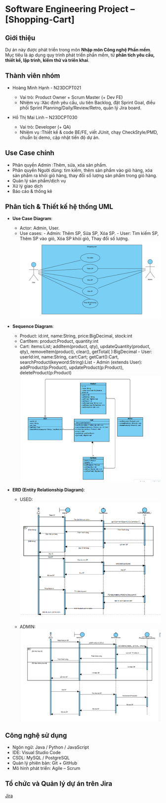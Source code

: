 # Software Engineering Project – [Shopping-Cart]

## Giới thiệu

Dự án này được phát triển trong môn **Nhập môn Công nghệ Phần mềm**.  
Mục tiêu là áp dụng quy trình phát triển phần mềm, từ **phân tích yêu cầu, thiết kế, lập trình, kiểm thử và triển khai**.

## Thành viên nhóm

- Hoàng Minh Hạnh - N23DCPT021

  - Vai trò: Product Owner + Scrum Master (+ Dev FE)
  - Nhiệm vụ :Xác định yêu cầu, ưu tiên Backlog, đặt Sprint Goal, điều phối Sprint Planning/Daily/Review/Retro, quản lý Jira board.

- Hồ Thị Mai Linh – N23DCPT030
  - Vai trò: Developer (+ QA)
  - Nhiệm vụ :Thiết kế & code BE/FE, viết JUnit, chạy CheckStyle/PMD, chuẩn bị demo, cập nhật tiến độ dự án.

## Use Case chính

- Phân quyền Admin :Thêm, sửa, xóa sản phẩm.
- Phân quyền Người dùng: tìm kiếm, thêm sản phẩm vào giỏ hàng, xóa sản phẩm ra khỏi giỏ hàng, thay đổi số lượng sản phẩm trong giỏ hàng.
- Quản lý sản phẩm/dịch vụ
- Xử lý giao dịch
- Báo cáo & thống kê

## Phân tích & Thiết kế hệ thống UML

- **Use Case Diagram**:

  - Actor: Admin, User.
  - Use cases: - Admin: Thêm SP, Sửa SP, Xóa SP. - User: Tìm kiếm SP, Thêm SP vào giỏ, Xóa SP khỏi giỏ, Thay đổi số lượng.
    ![USE CASE](Picture1.png)

- **Sequence Diagram**:

  - Product: id:int, name:String, price:BigDecimal, stock:int
  - CartItem: product:Product, quantity:int
  - Cart: items:List<CartItem>; addItem(product, qty), updateQuantity(product, qty), removeItem(product), clear(), getTotal( ):BigDecimal - User: userId:int, name:String, cart:Cart; getCart():Cart, searchProduct(keyword:String):List<Product> - Admin (extends User): addProduct(p:Product), updateProduct(p:Product), deleteProduct(p:Product)
    ![Sequence](Picture2.png)

- **ERD (Entity Relationship Diagram)**:
  - USED: ![ERD-USED](Picture3.png)
  - ADMIN: ![ERD-ADMIN](Picture4.png)

## Công nghệ sử dụng

- Ngôn ngữ: Java / Python / JavaScript
- IDE: Visual Studio Code
- CSDL: MySQL / PostgreSQL
- Quản lý phiên bản: Git + GitHub
- Mô hình phát triển: Agile – Scrum

## Tổ chức và Quản lý dự án trên Jira

[Jira](https://student-team-d23cqpt01.atlassian.net/jira/software/projects/SC/boards/100/backlog)
